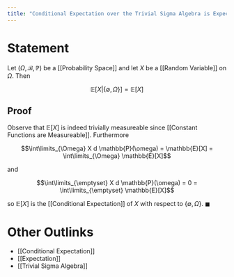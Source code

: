 ```yaml
---
title: "Conditional Expectation over the Trivial Sigma Algebra is Expectation"
---
```


# Statement
Let $(\Omega, \mathcal{B}, \mathbb{P})$ be a [[Probability Space]] and let $X$ be a [[Random Variable]] on $\Omega$. Then

$$\mathbb{E}[X| \{\emptyset, \Omega\}] = \mathbb{E}[X]$$

## Proof
Observe that $\mathbb{E}[X]$ is indeed trivially measureable since [[Constant Functions are Measureable]]. Furthermore

$$\int\limits_{\Omega} X d \mathbb{P}(\omega) = \mathbb{E}[X] = \int\limits_{\Omega} \mathbb{E}[X]$$

and 

$$\int\limits_{\emptyset} X d \mathbb{P}(\omega) = 0 = \int\limits_{\emptyset} \mathbb{E}[X]$$

so $\mathbb{E}[X]$ is the [[Conditional Expectation]] of $X$ with respect to $\{\emptyset, \Omega\}$. $\blacksquare$

# Other Outlinks
- [[Conditional Expectation]]
- [[Expectation]]
- [[Trivial Sigma Algebra]]